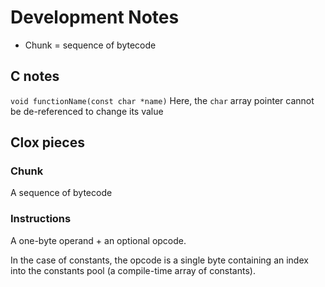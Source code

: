 # Development Notes

* Chunk = sequence of bytecode

## C notes

`void functionName(const char *name)`
Here, the `char` array pointer cannot be de-referenced to change its value


## Clox pieces

### Chunk
A sequence of bytecode

### Instructions
A one-byte operand + an optional opcode.

In the case of constants, the opcode is a single byte containing an index into the constants pool (a compile-time array of constants).